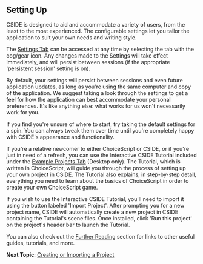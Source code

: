 ## Setting Up


CSIDE is designed to aid and accommodate a variety of users, from the least to the most experienced. The configurable settings let you tailor the application to suit your own needs and writing style.

The <a href="#" rel="cside" title="settings" onclick="CSIDE(parent.cside.selectTab.bind(null, 'settings'));">Settings Tab</a> can be accessed at any time by selecting the tab with the cog/gear icon. Any changes made to the Settings will take effect immediately, and will persist between sessions (if the appropriate 'persistent session' setting is on).

By default, your settings will persist between sessions and even future application updates, as long as you're using the same computer and copy of the application. We suggest taking a look through the settings to get a feel for how the application can best accommodate your personal preferences. It's like anything else: what works for us won't necessarily work for you.

If you find you're unsure of where to start, try taking the default settings for a spin. You can always tweak them over time until you're completely happy with CSIDE's appearance and functionality.

If you're a relative newcomer to either ChoiceScript or CSIDE, or if you're just in need of a refresh, you can use the Interactive CSIDE Tutorial included under the <a href="#" rel="cside" title="Example Projects" onclick="CSIDE(parent.cside.selectTab.bind(null, 'examples'));">Example Projects Tab</a> (Desktop only). The Tutorial, which is written in ChoiceScript, will guide you through the process of setting up your own project in CSIDE. The Tutorial also explains, in step-by-step detail, everything you need to learn about the basics of ChoiceScript in order to create your own ChoiceScript game.

If you wish to use the Interactive CSIDE Tutorial, you'll need to import it using the button labeled 'Import Project'. After  prompting you for a new project name, CSIDE will automatically create a new project in CSIDE containing the Tutorial's scene files. Once installed, click 'Run this project' on the project's header bar to launch the Tutorial.

You can also check out the [Further Reading](topics/further-reading.md "Further Reading") section for links to other useful guides, tutorials, and more.


**Next Topic**: [Creating or Importing a Project](getting-started/creating-projects.md "Creating Projects")